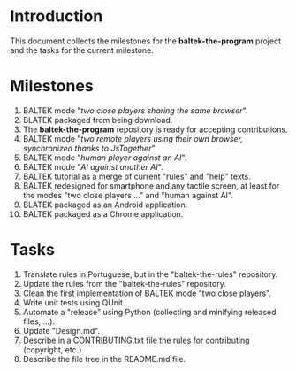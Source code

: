 # Introduction

This document collects the milestones for the **baltek-the-program** project and the tasks for the current milestone.

# Milestones

1. BALTEK mode "*two close players sharing the same browser*".
2. BLATEK packaged from being download.
3. The **baltek-the-program** repository is ready for accepting contributions.
4. BALTEK mode "*two remote players using their own browser, synchronized thanks to JsTogether*"
5. BALTEK mode "*human player against an AI*".
6. BALTEK mode "*AI against another AI*".
7. BALTEK tutorial as a merge of current "rules" and "help" texts.
8. BALTEK redesigned for smartphone and any tactile screen, at least for the modes "two close players ..." and "human against AI".
9. BLATEK packaged as an Android application.
10. BALTEK packaged as a Chrome application.

# Tasks

1. Translate rules in Portuguese, but in the "baltek-the-rules" repository.
2. Update the rules from the "baltek-the-rules" repository.
3. Clean the first implementation of BALTEK mode "two close players".
4. Write unit tests using QUnit.
5. Automate a "release" using Python (collecting and minifying released files, ...).
6. Update "Design.md".
7. Describe in a CONTRIBUTING.txt file the rules for contributing (copyright, etc.)
8. Describe the file tree in the README.md file.